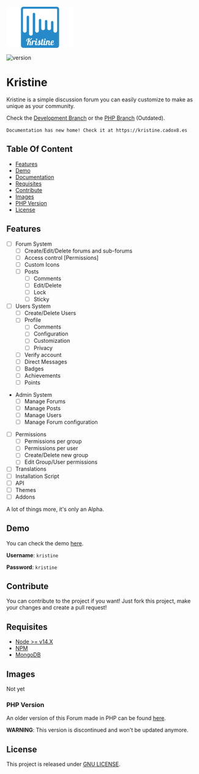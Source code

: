 ![Kristine](docs/img/kristine.jpg)

![version](https://img.shields.io/badge/version-0.0.1%20Alpha-ff69b4.svg?longCache=true&style=for-the-badge)

# Kristine
Kristine is a simple discussion forum you can easily customize to make as unique as your community.

Check the [Development Branch](https://github.com/cadox8/Kristine/tree/develop) or the [PHP Branch](https://github.com/cadox8/Kristine/tree/php) (Outdated).

``
Documentation has new home! Check it at https://kristine.cadox8.es
``

## Table Of Content
- [Features](#features)
- [Demo](#demo)
- [Documentation](http://kristine.cadox8.es)
- [Requisites](#requisites)  
- [Contribute](#contribute)
- [Images](#images)
- [PHP Version](#php-version)
- [License](#license)

## Features
- [ ] Forum System
    - [ ] Create/Edit/Delete forums and sub-forums
    - [ ] Access control [Permissions]
    - [ ] Custom Icons
    - [ ] Posts
        - [ ] Comments
        - [ ] Edit/Delete
        - [ ] Lock
        - [ ] Sticky
- [ ] Users System
    - [ ] Create/Delete Users
    - [ ] Profile
        - [ ] Comments
        - [ ] Configuration
        - [ ] Customization
        - [ ] Privacy
    - [ ] Verify account
    - [ ] Direct Messages
    - [ ] Badges
    - [ ] Achievements
    - [ ] Points
- Admin System
    - [ ] Manage Forums
    - [ ] Manage Posts
    - [ ] Manage Users
    - [ ] Manage Forum configuration
- [ ] Permissions
  - [ ] Permissions per group
  - [ ] Permissions per user  
  - [ ] Create/Delete new group
  - [ ] Edit Group/User permissions
- [ ] Translations
- [ ] Installation Script
- [ ] API
- [ ] Themes
- [ ] Addons

A lot of things more, it's only an Alpha.

## Demo
You can check the demo [here](https://cadox8.es/kristine).

**Username**: `kristine`

**Password**: `kristine`

## Contribute
You can contribute to the project if you want! Just fork this project, make your changes and create a pull request!

## Requisites
- [Node >= v14.X](https://nodejs.org/es/download/)
- [NPM](https://nodejs.org/es/download/)
- [MongoDB](https://www.mongodb.com/try/download/community)

## Images
Not yet

### PHP Version
An older version of this Forum made in PHP can be found [here](https://github.com/cadox8/Kristine/tree/php).

**WARNING**: This version is discontinued and won't be updated anymore.

## License
This project is released under [GNU LICENSE](https://github.com/cadox8/Kristine/blob/master/LICENSE).